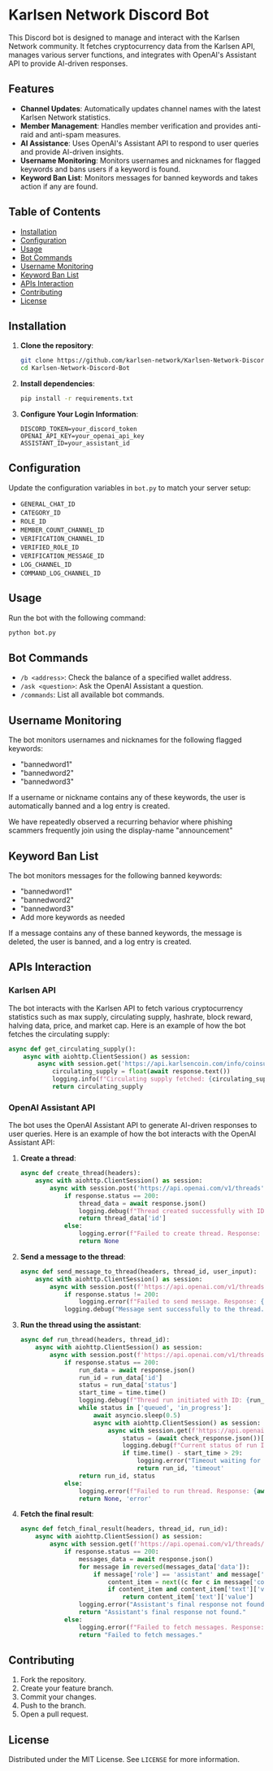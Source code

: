 # Karlsen Network Discord Bot

This Discord bot is designed to manage and interact with the Karlsen Network community. It fetches cryptocurrency data from the Karlsen API, manages various server functions, and integrates with OpenAI's Assistant API to provide AI-driven responses.

## Features

- **Channel Updates**: Automatically updates channel names with the latest Karlsen Network statistics.
- **Member Management**: Handles member verification and provides anti-raid and anti-spam measures.
- **AI Assistance**: Uses OpenAI's Assistant API to respond to user queries and provide AI-driven insights.
- **Username Monitoring**: Monitors usernames and nicknames for flagged keywords and bans users if a keyword is found.
- **Keyword Ban List**: Monitors messages for banned keywords and takes action if any are found.

## Table of Contents

- [Installation](#installation)
- [Configuration](#configuration)
- [Usage](#usage)
- [Bot Commands](#bot-commands)
- [Username Monitoring](#username-monitoring)
- [Keyword Ban List](#keyword-ban-list)
- [APIs Interaction](#apis-interaction)
- [Contributing](#contributing)
- [License](#license)

## Installation

1. **Clone the repository**:
    ```sh
    git clone https://github.com/karlsen-network/Karlsen-Network-Discord-Bot.git
    cd Karlsen-Network-Discord-Bot
    ```

2. **Install dependencies**:
    ```sh
    pip install -r requirements.txt
    ```

3. **Configure Your Login Information**:
    ```plaintext
    DISCORD_TOKEN=your_discord_token
    OPENAI_API_KEY=your_openai_api_key
    ASSISTANT_ID=your_assistant_id
    ```

## Configuration

Update the configuration variables in `bot.py` to match your server setup:

- `GENERAL_CHAT_ID`
- `CATEGORY_ID`
- `ROLE_ID`
- `MEMBER_COUNT_CHANNEL_ID`
- `VERIFICATION_CHANNEL_ID`
- `VERIFIED_ROLE_ID`
- `VERIFICATION_MESSAGE_ID`
- `LOG_CHANNEL_ID`
- `COMMAND_LOG_CHANNEL_ID`

## Usage

Run the bot with the following command:
```sh
python bot.py
```

## Bot Commands

- `/b <address>`: Check the balance of a specified wallet address.
- `/ask <question>`: Ask the OpenAI Assistant a question.
- `/commands`: List all available bot commands.

## Username Monitoring

The bot monitors usernames and nicknames for the following flagged keywords:
- "bannedword1"
- "bannedword2"
- "bannedword3"

If a username or nickname contains any of these keywords, the user is automatically banned and a log entry is created.

We have repeatedly observed a recurring behavior where phishing scammers frequently join using the display-name "announcement"

## Keyword Ban List

The bot monitors messages for the following banned keywords:
- "bannedword1"
- "bannedword2"
- "bannedword3"
- Add more keywords as needed

If a message contains any of these banned keywords, the message is deleted, the user is banned, and a log entry is created.

## APIs Interaction

### Karlsen API

The bot interacts with the Karlsen API to fetch various cryptocurrency statistics such as max supply, circulating supply, hashrate, block reward, halving data, price, and market cap. Here is an example of how the bot fetches the circulating supply:

```python
async def get_circulating_supply():
    async with aiohttp.ClientSession() as session:
        async with session.get('https://api.karlsencoin.com/info/coinsupply/circulating?in_billion=false', headers={'accept': 'text/plain'}) as response:
            circulating_supply = float(await response.text())
            logging.info(f"Circulating supply fetched: {circulating_supply}")
            return circulating_supply
```

### OpenAI Assistant API

The bot uses the OpenAI Assistant API to generate AI-driven responses to user queries. Here is an example of how the bot interacts with the OpenAI Assistant API:

1. **Create a thread**:
    ```python
    async def create_thread(headers):
        async with aiohttp.ClientSession() as session:
            async with session.post('https://api.openai.com/v1/threads', headers=headers) as response:
                if response.status == 200:
                    thread_data = await response.json()
                    logging.debug(f"Thread created successfully with ID: {thread_data['id']}")
                    return thread_data['id']
                else:
                    logging.error(f"Failed to create thread. Response: {await response.text()}")
                    return None
    ```

2. **Send a message to the thread**:
    ```python
    async def send_message_to_thread(headers, thread_id, user_input):
        async with aiohttp.ClientSession() as session:
            async with session.post(f'https://api.openai.com/v1/threads/{thread_id}/messages', headers=headers, json={'role': 'user', 'content': user_input}) as response:
                if response.status != 200:
                    logging.error(f"Failed to send message. Response: {await response.text()}")
                logging.debug("Message sent successfully to the thread.")
    ```

3. **Run the thread using the assistant**:
    ```python
    async def run_thread(headers, thread_id):
        async with aiohttp.ClientSession() as session:
            async with session.post(f'https://api.openai.com/v1/threads/{thread_id}/runs', headers=headers, json={'assistant_id': ASSISTANT_ID}) as response:
                if response.status == 200:
                    run_data = await response.json()
                    run_id = run_data['id']
                    status = run_data['status']
                    start_time = time.time()
                    logging.debug(f"Thread run initiated with ID: {run_id}, initial status: {status}")
                    while status in ['queued', 'in_progress']:
                        await asyncio.sleep(0.5)
                        async with aiohttp.ClientSession() as session:
                            async with session.get(f'https://api.openai.com/v1/threads/{thread_id}/runs/{run_id}', headers=headers) as check_response:
                                status = (await check_response.json())['status']
                                logging.debug(f"Current status of run ID {run_id}: {status}")
                                if time.time() - start_time > 29:
                                    logging.error("Timeout waiting for the run to complete.")
                                    return run_id, 'timeout'
                    return run_id, status
                else:
                    logging.error(f"Failed to run thread. Response: {await response.text()}")
                    return None, 'error'
    ```

4. **Fetch the final result**:
    ```python
    async def fetch_final_result(headers, thread_id, run_id):
        async with aiohttp.ClientSession() as session:
            async with session.get(f'https://api.openai.com/v1/threads/{thread_id}/messages', headers=headers) as response:
                if response.status == 200:
                    messages_data = await response.json()
                    for message in reversed(messages_data['data']):
                        if message['role'] == 'assistant' and message['content']:
                            content_item = next((c for c in message['content'] if c['type'] == 'text'), None)
                            if content_item and content_item['text']['value']:
                                return content_item['text']['value']
                    logging.error("Assistant's final response not found.")
                    return "Assistant's final response not found."
                else:
                    logging.error(f"Failed to fetch messages. Response: {await response.text()}")
                    return "Failed to fetch messages."
    ```

## Contributing

1. Fork the repository.
2. Create your feature branch.
3. Commit your changes.
4. Push to the branch.
5. Open a pull request.

## License

Distributed under the MIT License. See `LICENSE` for more information.

